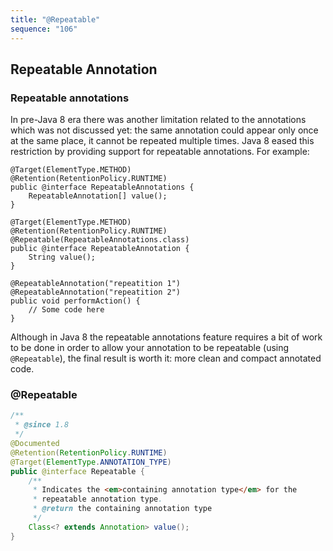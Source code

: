 ```yaml
---
title: "@Repeatable"
sequence: "106"
---
```



## Repeatable Annotation

### Repeatable annotations

In pre-Java 8 era there was another limitation related to the annotations which was not discussed yet: the same
annotation could appear only once at the same place, it cannot be repeated multiple times. Java 8 eased this restriction
by providing support for repeatable annotations. For example:

```text
@Target(ElementType.METHOD)
@Retention(RetentionPolicy.RUNTIME)
public @interface RepeatableAnnotations {
    RepeatableAnnotation[] value();
}

@Target(ElementType.METHOD)
@Retention(RetentionPolicy.RUNTIME)
@Repeatable(RepeatableAnnotations.class)
public @interface RepeatableAnnotation {
    String value();
}

@RepeatableAnnotation("repeatition 1")
@RepeatableAnnotation("repeatition 2")
public void performAction() {
    // Some code here
}
```

Although in Java 8 the repeatable annotations feature requires a bit of work to be done in order to allow your
annotation to be repeatable (using `@Repeatable`), the final result is worth it: more clean and compact annotated code.

### @Repeatable

```java
/**
 * @since 1.8
 */
@Documented
@Retention(RetentionPolicy.RUNTIME)
@Target(ElementType.ANNOTATION_TYPE)
public @interface Repeatable {
    /**
     * Indicates the <em>containing annotation type</em> for the
     * repeatable annotation type.
     * @return the containing annotation type
     */
    Class<? extends Annotation> value();
}
```
